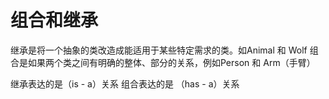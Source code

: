 # 组合和继承

继承是将一个抽象的类改造成能适用于某些特定需求的类。如Animal 和 Wolf
组合是如果两个类之间有明确的整体、部分的关系，例如Person 和 Arm（手臂）

继承表达的是（is - a）关系
组合表达的是 （has - a）关系